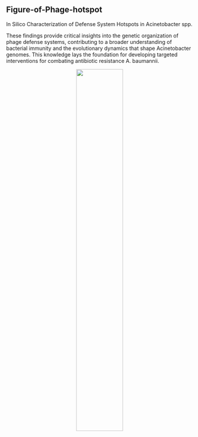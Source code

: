 ## Figure-of-Phage-hotspot

In Silico Characterization of Defense System Hotspots in Acinetobacter spp.

These findings provide critical insights into the genetic organization of phage defense systems, contributing to a broader understanding of bacterial immunity and the evolutionary dynamics that shape Acinetobacter genomes. This knowledge lays the foundation for developing targeted interventions for combating antibiotic resistance A. baumannii.
<p align="center"> <img src="[https://github.com/Guan-biolab/Phage-Hotspots/img/abstract_fin.png](https://github.com/Guan-biolab/Phage-Hotspots/blob/main/img/abstract_fin.png)"  width="50%" > </p>
